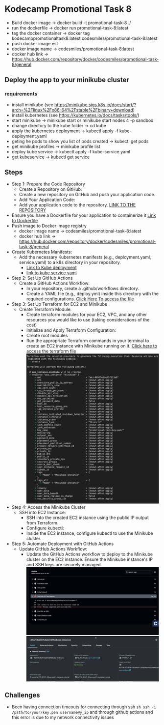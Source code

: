 # Kodecamp Promotional Task 8

- Build docker image -> docker build -t promotional-task-8 ./
- run the dockerfile -> docker run promotional-task-8:latest
-  tag the docker container -> docker tag kodecamppromotionaltask8:latest codesmiles/promotional-task-8:latest
- push docker image 
est
- docker image name  -> codesmiles/promotional-task-8:latest
- docker hub link -> https://hub.docker.com/repository/docker/codesmiles/promotional-task-8/general

## Deploy the app to your minikube cluster

### requirements

- install minikube (see <https://minikube.sigs.k8s.io/docs/start/?arch=%2Flinux%2Fx86-64%2Fstable%2Fbinary+download>)
- install kubernetes (see <https://kubernetes.io/docs/tasks/tools/>)
- start minikube -> minikube start or minikube start nodes 4 -p sandbox
- change directory to the kube folder -> cd kube
- apply the kubernetes deployment -> kubectl apply -f kube-deployment.yaml
- geting he pods to show you list of pods created -> kubectl get pods
- get minikube profiles ->  minikube profile list 
- deploy kube service -> kubectl apply -f kube-service.yaml
- get kubeservice -> kubectl get service

## Steps

- Step 1: Prepare the Code Repository
  - Create a Repository on GitHub:
  - Create a new repository on GitHub and push your application code.
  - Add Your Application Code:
  - Add your application code to the repository.
[LINK TO THE REPOSITORY](https://github.com/codesmiles/kodecamp-promotional-task-8)
- Ensure you have a Dockerfile for your application to containerize it
  [Link to Dockerfile](/Dockerfile)
- Push image to Docker image registry
  - docker image name  -> codesmiles/promotional-task-8:latest
  - docker hub link -> <https://hub.docker.com/repository/docker/codesmiles/promotional-task-8/general>
- Create Kubernetes Manifests:
  - Add the necessary Kubernetes manifests (e.g., deployment.yaml, service.yaml) to a k8s directory in your repository.
    - [Link to Kube deployment](/kube/kube-deployment.yaml)
    - [link to kube service yaml](/kube/kube-service.yaml)
- Step 2: Set Up GitHub Actions
  - Create a GitHub Actions Workflow:
    - In your repository, create a .github/workflows directory.
    - Create a YAML file (e.g., deploy.yml) inside this directory with the required configurations.
    [Click Here To access the file](.github/workflows/deploy.yml)
- Step 3: Set Up Terraform for EC2 and Minikube
  - Create Terraform Module:
    - Create terraform modules for your EC2, VPC, and any other resources you would like to use (taking considerations of the cost)
    - Initialize and Apply Terraform Configuration:
    - Create root modules
    - Run the appropriate Terraform commands in your terminal to create an EC2 instance with Minikube running on it.
    [Click here to access the terraform file](/terraform/minikube)
    ![Image to the teraform plan](/assets/terraform%20plan.png)
- Step 4: Access the Minikube Cluster
  - SSH into EC2 Instance:
    - SSH into the created EC2 instance using the public IP output from Terraform.
    - Configure kubectl:
    - Inside the EC2 instance, configure kubectl to use the Minikube cluster.
- Step 5: Automate Deployment with GitHub Actions
  - Update GitHub Actions Workflow:
    - Update the GitHub Actions workflow to deploy to the Minikube cluster on the EC2 instance. Ensure the Minikube instance's IP and SSH keys are securely managed.
  ![Github action deployment](/assets/github_action.png)
  ![AWS instance deployment](/assets/aws_instance.png)


## Challenges

- Been having connection timeouts for connecting through ssh  ```sh ssh -i /path/to/your/key.pen username@y_ip``` and through github actions and this error is due to my network connectivity issues

